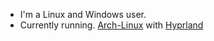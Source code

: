 - I'm a Linux and Windows user.
- Currently running. </span> [Arch-Linux](https://https://archlinux.org/) with [Hyprland](https://hyprland.org/)

